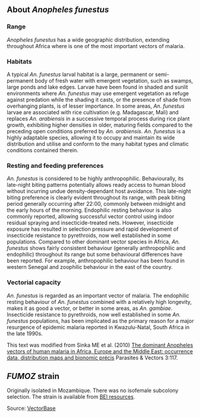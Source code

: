 About *Anopheles funestus*
--------------------------

### Range

*Anopheles funestus* has a wide geographic distribution, extending
throughout Africa where is one of the most important vectors of malaria.

### Habitats

A typical *An. funestus* larval habitat is a large, permanent or
semi-permanent body of fresh water with emergent vegetation, such as
swamps, large ponds and lake edges. Larvae have been found in shaded and
sunlit environments where *An. funestus* may use emergent vegetation as
refuge against predation while the shading it casts, or the presence of
shade from overhanging plants, is of lesser importance. In some areas,
*An. funestus* larvae are associated with rice cultivation (e.g.
Madagascar, Mali) and replaces *An. arabiensis* in a successive temporal
process during rice plant growth, exhibiting higher densities in older,
maturing fields compared to the preceding open conditions preferred by
*An. arabiensis*. *An. funestus* is a highly adaptable species, allowing
it to occupy and maintain its wide distribution and utilise and conform
to the many habitat types and climatic conditions contained therein.

### Resting and feeding preferences

*An. funestus* is considered to be highly anthropophilic. Behaviourally,
its late-night biting patterns potentially allows ready access to human
blood without incurring undue density-dependant host avoidance. This
late-night biting preference is clearly evident throughout its range,
with peak biting period generally occurring after 22:00, commonly
between midnight and the early hours of the morning. Endophilic resting
behaviour is also commonly reported, allowing successful vector control
using indoor residual spraying and insecticide-treated nets. However,
insecticide exposure has resulted in selection pressure and rapid
development of insecticide resistance to pyrethroids, now well
established in some populations. Compared to other dominant vector
species in Africa, *An. funestus* shows fairly consistent behaviour
(generally anthropophilic and endophilic) throughout its range but some
behavioural differences have been reported. For example, anthropophilic
behaviour has been found in western Senegal and zoophilic behaviour in
the east of the country.

### Vectorial capacity

*An. funestus* is regarded as an important vector of malaria. The
endophilic resting behaviour of *An. funestus* combined with a
relatively high longevity, makes it as good a vector, or better in some
areas, as *An. gambiae*. Insecticide resistance to pyrethroids, now well
established in some *An. funestus* populations, has been implicated as
the primary reason for a major resurgence of epidemic malaria reported
in Kwazulu-Natal, South Africa in the late 1990s.

This text was modified from Sinka ME et al. (2010) [The dominant
Anopheles vectors of human malaria in Africa, Europe and the Middle
East: occurrence data, distribution maps and bionomic
précis](http://www.parasitesandvectors.com/content/3/1/117) Parasites &
Vectors 3:117.

*FUMOZ* strain
--------------

Originally isolated in Mozambique. There was no isofemale subcolony
selection. The strain is available from [BEI
resources](https://www.beiresources.org).

Source:
[VectorBase](https://www.vectorbase.org/organisms/anopheles-funestus)
